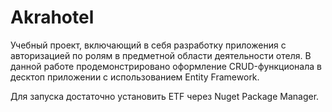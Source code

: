 # Akrahotel

Учебный проект, включающий в себя разработку приложения с авторизацией по ролям в предметной области деятельности отеля. В данной работе продемонстрировано оформление CRUD-функционала в десктоп приложении с использованием Entity Framework.

Для запуска достаточно установить ETF через Nuget Package Manager.